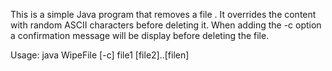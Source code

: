 This is a simple Java program that removes a file .
It overrides the content with random ASCII characters before deleting it.
When adding the -c  option a confirmation message will be display before deleting the file.

Usage: java WipeFile [-c] file1 [file2]..[filen]

